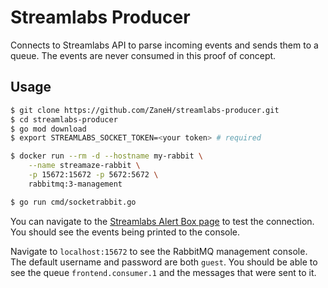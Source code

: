 # Streamlabs Producer

Connects to Streamlabs API to parse incoming events and sends them to a queue.
The events are never consumed in this proof of concept.

## Usage

```bash
$ git clone https://github.com/ZaneH/streamlabs-producer.git
$ cd streamlabs-producer
$ go mod download
$ export STREAMLABS_SOCKET_TOKEN=<your token> # required

$ docker run --rm -d --hostname my-rabbit \
    --name streamaze-rabbit \
    -p 15672:15672 -p 5672:5672 \
    rabbitmq:3-management

$ go run cmd/socketrabbit.go
```

You can navigate to the [Streamlabs Alert Box page](https://streamlabs.com/dashboard#/alertbox)
to test the connection. You should see the events being printed to the console.

Navigate to `localhost:15672` to see the RabbitMQ management console. The default
username and password are both `guest`. You should be able to see the queue
`frontend.consumer.1` and the messages that were sent to it.